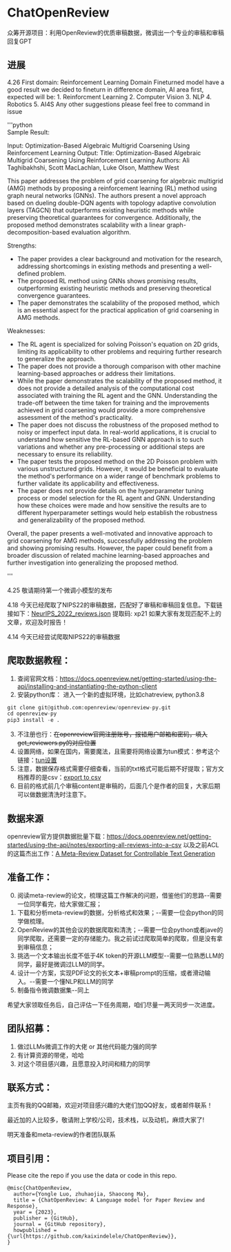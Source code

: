 # ChatOpenReview
众筹开源项目：利用OpenReview的优质审稿数据，微调出一个专业的审稿和审稿回复GPT

## 进展

4.26 First domain: Reinforcement Learning Domain Fineturned model have a good result
     we decided to fineturn in difference domain, AI area first, expected will be:
          1. Reinforcment Learning
          2. Computer Vision
          3. NLP
          4. Robotics
          5. AI4S
     Any other suggestions please feel free to command in issue
     
'''python   
Sample Result:


Input:  Optimization-Based Algebraic Multigrid Coarsening Using Reinforcement Learning
Output: 
Title: Optimization-Based Algebraic Multigrid Coarsening Using Reinforcement Learning
Authors: Ali Taghibakhshi, Scott MacLachlan, Luke Olson, Matthew West

This paper addresses the problem of grid coarsening for algebraic multigrid (AMG) methods by proposing a reinforcement learning (RL) method using graph neural networks (GNNs). The authors present a novel approach based on dueling double-DQN agents with topology adaptive convolution layers (TAGCN) that outperforms existing heuristic methods while preserving theoretical guarantees for convergence. Additionally, the proposed method demonstrates scalability with a linear graph-decomposition-based evaluation algorithm.

Strengths:

- The paper provides a clear background and motivation for the research, addressing shortcomings in existing methods and presenting a well-defined problem.
- The proposed RL method using GNNs shows promising results, outperforming existing heuristic methods and preserving theoretical convergence guarantees.
- The paper demonstrates the scalability of the proposed method, which is an essential aspect for the practical application of grid coarsening in AMG methods.

Weaknesses:

- The RL agent is specialized for solving Poisson's equation on 2D grids, limiting its applicability to other problems and requiring further research to generalize the approach.
- The paper does not provide a thorough comparison with other machine learning-based approaches or address their limitations.
-  While the paper demonstrates the scalability of the proposed method, it does not provide a detailed analysis of the computational cost associated with training the RL agent and the GNN. Understanding the trade-off between the time taken for training and the improvements achieved in grid coarsening would provide a more comprehensive assessment of the method's practicality.
- The paper does not discuss the robustness of the proposed method to noisy or imperfect input data. In real-world applications, it is crucial to understand how sensitive the RL-based GNN approach is to such variations and whether any pre-processing or additional steps are necessary to ensure its reliability.
- The paper tests the proposed method on the 2D Poisson problem with various unstructured grids. However, it would be beneficial to evaluate the method's performance on a wider range of benchmark problems to further validate its applicability and effectiveness.
- The paper does not provide details on the hyperparameter tuning process or model selection for the RL agent and GNN. Understanding how these choices were made and how sensitive the results are to different hyperparameter settings would help establish the robustness and generalizability of the proposed method.

Overall, the paper presents a well-motivated and innovative approach to grid coarsening for AMG methods, successfully addressing the problem and showing promising results. However, the paper could benefit from a broader discussion of related machine learning-based approaches and further investigation into generalizing the proposed method.

'''

4.25 敬请期待第一个微调小模型的发布

4.18 今天已经爬取了NIPS22的审稿数据，匹配好了审稿和审稿回复信息。下载链接如下：[NeurIPS_2022_reviews.json](https://www.aliyundrive.com/s/hqKrKxeUw5S) 提取码: xp21
如果大家有发现匹配不上的文章，欢迎及时报告！

4.14 今天已经尝试爬取NIPS22的审稿数据

## 爬取数据教程：
1. 查阅官网文档：https://docs.openreview.net/getting-started/using-the-api/installing-and-instantiating-the-python-client
2. 安装python库：
进入一个新的虚拟环境，比如chatreview, python3.8
```python
git clone git@github.com:openreview/openreview-py.git
cd openreview-py
pip3 install -e .
```
3. 不注册也行：~~在openreview官网注册账号，报错用户邮箱和密码，填入get_reviewers.py的对应位置~~
4. 设置网络，如果在国内，需要魔法，且需要将网络设置为tun模式：参考这个链接：[tun设置](https://github.com/kaixindelele/chatpaper#%E4%B8%80%E4%BB%A5%E8%84%9A%E6%9C%AC%E6%96%B9%E5%BC%8F%E8%BF%90%E8%A1%8C)
5. 注意，数据保存格式需要仔细查看，当前的txt格式可能后期不好提取；官方文档推荐的是csv：[export to csv](https://docs.openreview.net/getting-started/using-the-api/notes/exporting-all-reviews-into-a-csv)
6. 目前的格式前几个审稿content是审稿的，后面几个是作者的回复，大家后期可以做数据清洗时注意下。

## 数据来源
openreview官方提供数据批量下载：https://docs.openreview.net/getting-started/using-the-api/notes/exporting-all-reviews-into-a-csv
以及之前ACL的这篇杰出工作：[A Meta-Review Dataset for Controllable Text Generation](https://github.com/Shen-Chenhui/MReD)

## 准备工作：
0. 阅读meta-review的论文，梳理这篇工作解决的问题，借鉴他们的思路--需要一位同学看完，给大家做汇报；
1. 下载和分析meta-review的数据，分析格式和效果；--需要一位会python的同学做梳理。 
2. OpenReview的其他会议的数据爬取和清洗；--需要一位会python或者jave的同学爬取，还需要一定的存储能力。我之前试过爬取简单的爬取，但是没有拿到审稿信息；
3. 挑选一个文本输出长度不低于4K token的开源LLM模型--需要一位熟悉LLM的同学，最好是微调过LLM的同学。
4. 设计一个方案，实现PDF论文的长文本+审稿prompt的压缩，或者滑动输入。--需要一个懂NLP和LLM的同学
5. 制备指令微调数据集--同上

希望大家领取任务后，自己评估一下任务周期，咱们尽量一两天同步一次进度。


## 团队招募：
1. 做过LLMs微调工作的大佬 or 其他代码能力强的同学
2. 有计算资源的带佬，哈哈
3. 对这个项目感兴趣，且愿意投入时间和精力的同学

## 联系方式：
主页有我的QQ邮箱，欢迎对项目感兴趣的大佬们加QQ好友，或者邮件联系！

最近加的人比较多，敬请附上学校/公司，技术栈，以及动机，麻烦大家了!

明天准备和meta-review的作者团队联系


## 项目引用：
Please cite the repo if you use the data or code in this repo.

```
@misc{ChatOpenReview,
  author={Yongle Luo, zhuhaojia, Shaocong Ma},
  title = {ChatOpenReview: A Language model for Paper Review and Response},
  year = {2023},
  publisher = {GitHub},
  journal = {GitHub repository},
  howpublished = {\url{https://github.com/kaixindelele/ChatOpenReview}},
}
```

